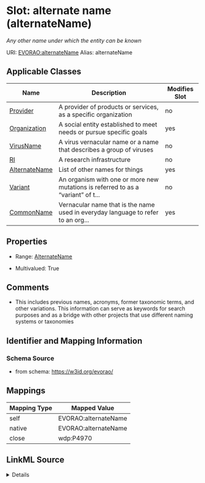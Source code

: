 

# Slot: alternate name (alternateName) 


_Any other name under which the entity can be known_





URI: [EVORAO:alternateName](https://w3id.org/evorao/alternateName)
Alias: alternateName

<!-- no inheritance hierarchy -->





## Applicable Classes

| Name | Description | Modifies Slot |
| --- | --- | --- |
| [Provider](Provider.md) | A provider of products or services, as a specific organization |  no  |
| [Organization](Organization.md) | A social entity established to meet needs or pursue specific goals |  yes  |
| [VirusName](VirusName.md) | A virus vernacular name or a name that describes a group of viruses |  no  |
| [RI](RI.md) | A research infrastructure |  no  |
| [AlternateName](AlternateName.md) | List of other names for things |  yes  |
| [Variant](Variant.md) | An organism with one or more new mutations is referred to as a “variant” of t... |  no  |
| [CommonName](CommonName.md) | Vernacular name that is the name used in everyday language to refer to an org... |  yes  |







## Properties

* Range: [AlternateName](AlternateName.md)

* Multivalued: True





## Comments

* This includes previous names, acronyms, former taxonomic terms, and other variations. This information can serve as keywords for search purposes and as a bridge with other projects that use different naming systems or taxonomies

## Identifier and Mapping Information







### Schema Source


* from schema: https://w3id.org/evorao/




## Mappings

| Mapping Type | Mapped Value |
| ---  | ---  |
| self | EVORAO:alternateName |
| native | EVORAO:alternateName |
| close | wdp:P4970 |




## LinkML Source

<details>
```yaml
name: alternateName
description: Any other name under which the entity can be known
title: alternate name
comments:
- This includes previous names, acronyms, former taxonomic terms, and other variations.
  This information can serve as keywords for search purposes and as a bridge with
  other projects that use different naming systems or taxonomies
from_schema: https://w3id.org/evorao/
close_mappings:
- wdp:P4970
rank: 1000
alias: alternateName
domain_of:
- CommonName
- AlternateName
- Organization
range: AlternateName
required: false
multivalued: true

```
</details>